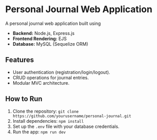 # Personal Journal Web Application
A personal journal web application built using
- **Backend:** Node.js, Express.js
- **Frontend Rendering:** EJS
- **Database:** MySQL (Sequelize ORM)

## Features
- User authentication (registration/login/logout).
- CRUD operations for journal entries.
- Modular MVC architecture.

## How to Run
1. Clone the repository: `git clone https://github.com/yourusername/personal-journal.git`
2. Install dependencies: `npm install`
3. Set up the `.env` file with your database credentials.
4. Run the app: `npm run dev`

